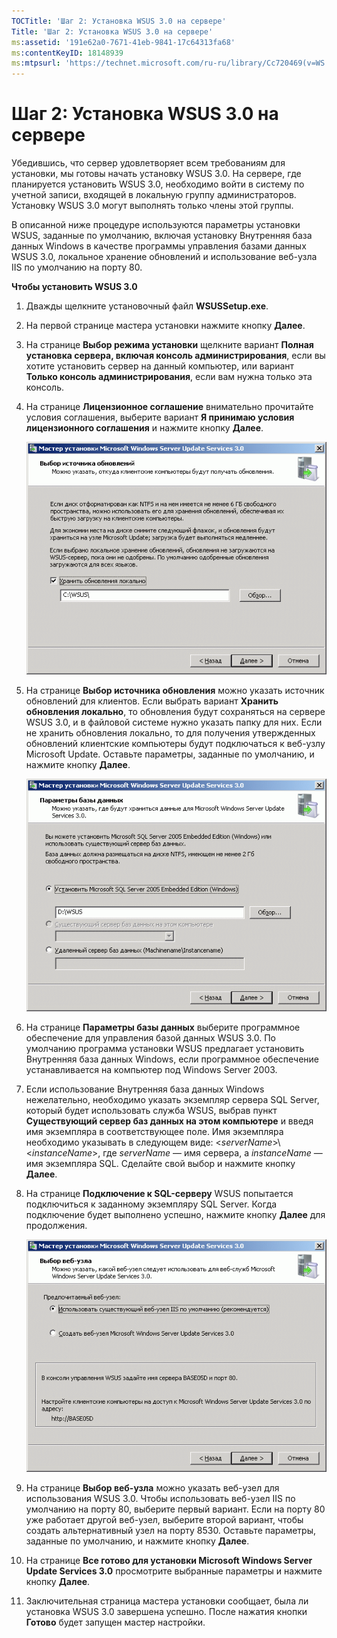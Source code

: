 ```yaml
---
TOCTitle: 'Шаг 2: Установка WSUS 3.0 на сервере'
Title: 'Шаг 2: Установка WSUS 3.0 на сервере'
ms:assetid: '191e62a0-7671-41eb-9841-17c64313fa68'
ms:contentKeyID: 18148939
ms:mtpsurl: 'https://technet.microsoft.com/ru-ru/library/Cc720469(v=WS.10)'
---
```


Шаг 2: Установка WSUS 3.0 на сервере
====================================

Убедившись, что сервер удовлетворяет всем требованиям для установки, мы готовы начать установку WSUS 3.0. На сервере, где планируется установить WSUS 3.0, необходимо войти в систему по учетной записи, входящей в локальную группу администраторов. Установку WSUS 3.0 могут выполнять только члены этой группы.

В описанной ниже процедуре используются параметры установки WSUS, заданные по умолчанию, включая установку Внутренняя база данных Windows в качестве программы управления базами данных WSUS 3.0, локальное хранение обновлений и использование веб-узла IIS по умолчанию на порту 80.

**Чтобы установить WSUS 3.0**
1.  Дважды щелкните установочный файл **WSUSSetup.exe**.

2.  На первой странице мастера установки нажмите кнопку **Далее**.

3.  На странице **Выбор режима установки** щелкните вариант **Полная установка сервера, включая консоль администрирования**, если вы хотите установить сервер на данный компьютер, или вариант **Только консоль администрирования**, если вам нужна только эта консоль.

4.  На странице **Лицензионное соглашение** внимательно прочитайте условия соглашения, выберите вариант **Я принимаю условия лицензионного соглашения** и нажмите кнопку **Далее**.

    ![](images/Cc720469.fa6ac6a6-6814-4b7e-96e8-e08af5e534b8(WS.10).gif)

5.  На странице **Выбор источника обновления** можно указать источник обновлений для клиентов. Если выбрать вариант **Хранить обновления локально**, то обновления будут сохраняться на сервере WSUS 3.0, и в файловой системе нужно указать папку для них. Если не хранить обновления локально, то для получения утвержденных обновлений клиентские компьютеры будут подключаться к веб-узлу Microsoft Update. Оставьте параметры, заданные по умолчанию, и нажмите кнопку **Далее**.

    ![](images/Cc720469.c8bac396-ca39-4491-8b0c-742a0e470535(WS.10).gif)

6.  На странице **Параметры базы данных** выберите программное обеспечение для управления базой данных WSUS 3.0. По умолчанию программа установки WSUS предлагает установить Внутренняя база данных Windows, если программное обеспечение устанавливается на компьютер под Windows Server 2003.

7.  Если использование Внутренняя база данных Windows нежелательно, необходимо указать экземпляр сервера SQL Server, который будет использовать служба WSUS, выбрав пункт **Существующий сервер баз данных на этом компьютере** и введя имя экземпляра в соответствующее поле. Имя экземпляра необходимо указывать в следующем виде: &lt;*serverName*&gt;\\&lt;*instanceName*&gt;, где *serverName* — имя сервера, а *instanceName* — имя экземпляра SQL. Сделайте свой выбор и нажмите кнопку **Далее**.

8.  На странице **Подключение к SQL-серверу** WSUS попытается подключиться к заданному экземпляру SQL Server. Когда подключение будет выполнено успешно, нажмите кнопку **Далее** для продолжения.

    ![](images/Cc720469.36c6af0c-a61e-4151-ae50-c754a106cb1b(WS.10).gif)

9.  На странице **Выбор веб-узла** можно указать веб-узел для использования WSUS 3.0. Чтобы использовать веб-узел IIS по умолчанию на порту 80, выберите первый вариант. Если на порту 80 уже работает другой веб-узел, выберите второй вариант, чтобы создать альтернативный узел на порту 8530. Оставьте параметры, заданные по умолчанию, и нажмите кнопку **Далее**.

10. На странице **Все готово для установки Microsoft Windows Server Update Services 3.0** просмотрите выбранные параметры и нажмите кнопку **Далее**.

11. Заключительная страница мастера установки сообщает, была ли установка WSUS 3.0 завершена успешно. После нажатия кнопки **Готово** будет запущен мастер настройки.
